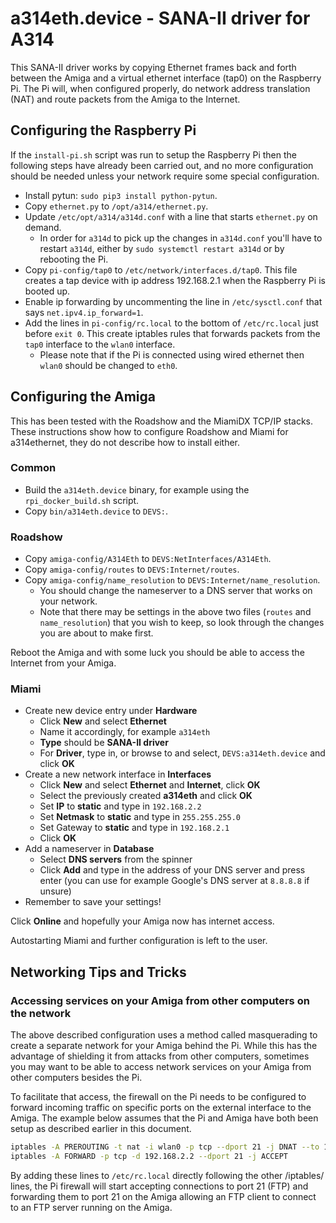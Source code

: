 # a314eth.device - SANA-II driver for A314

This SANA-II driver works by copying Ethernet frames back and forth between the Amiga and a virtual ethernet interface (tap0) on the Raspberry Pi. The Pi will, when configured properly, do network address translation (NAT) and route packets from the Amiga to the Internet.

## Configuring the Raspberry Pi

If the `install-pi.sh` script was run to setup the Raspberry Pi then the following
steps have already been carried out, and no more configuration should be needed
unless your network require some special configuration.

- Install pytun: `sudo pip3 install python-pytun`.
- Copy `ethernet.py` to `/opt/a314/ethernet.py`.
- Update `/etc/opt/a314/a314d.conf` with a line that starts `ethernet.py` on demand.
  - In order for `a314d` to pick up the changes in `a314d.conf` you'll have to restart `a314d`, either by `sudo systemctl restart a314d` or by rebooting the Pi.
- Copy `pi-config/tap0` to `/etc/network/interfaces.d/tap0`. This file creates a tap device with ip address 192.168.2.1 when the Raspberry Pi is booted up.
- Enable ip forwarding by uncommenting the line in `/etc/sysctl.conf` that says `net.ipv4.ip_forward=1`.
- Add the lines in `pi-config/rc.local` to the bottom of `/etc/rc.local` just before `exit 0`. This create iptables rules that forwards packets from the `tap0` interface to the `wlan0` interface.
  - Please note that if the Pi is connected using wired ethernet then `wlan0` should be changed to `eth0`.

## Configuring the Amiga

This has been tested with the Roadshow and the MiamiDX TCP/IP stacks. These instructions show how to configure Roadshow and Miami for a314ethernet, they do not describe how to install either.

### Common

- Build the `a314eth.device` binary, for example using the `rpi_docker_build.sh` script.
- Copy `bin/a314eth.device` to `DEVS:`.

### Roadshow

- Copy `amiga-config/A314Eth` to `DEVS:NetInterfaces/A314Eth`.
- Copy `amiga-config/routes` to `DEVS:Internet/routes`.
- Copy `amiga-config/name_resolution` to `DEVS:Internet/name_resolution`.
  - You should change the nameserver to a DNS server that works on your network.
  - Note that there may be settings in the above two files (`routes` and `name_resolution`) that you wish to keep, so look through the changes you are about to make first.

Reboot the Amiga and with some luck you should be able to access the Internet from your Amiga.

### Miami

- Create new device entry under **Hardware**
  - Click **New** and select **Ethernet**
  - Name it accordingly, for example `a314eth`
  - **Type** should be **SANA-II driver**
  - For **Driver**, type in, or browse to and select, `DEVS:a314eth.device` and click **OK**
- Create a new network interface in **Interfaces**
  - Click **New** and select **Ethernet** and **Internet**, click **OK**
  - Select the previously created **a314eth** and click **OK**
  - Set **IP** to **static** and type in `192.168.2.2`
  - Set **Netmask** to **static** and type in `255.255.255.0`
  - Set Gateway to **static** and type in `192.168.2.1`
  - Click **OK**
- Add a nameserver in **Database**
  - Select **DNS servers** from the spinner
  - Click **Add** and type in the address of your DNS server and press enter (you can use for example Google's DNS server at `8.8.8.8` if unsure)
- Remember to save your settings!

Click **Online** and hopefully your Amiga now has internet access.

Autostarting Miami and further configuration is left to the user.

## Networking Tips and Tricks

### Accessing services on your Amiga from other computers on the network

The above described configuration uses a method called masquerading to create a separate network for your Amiga behind the Pi. While this has the advantage of shielding it from attacks from other computers, sometimes you may want to be able to access network services on your Amiga from other computers besides the Pi.

To facilitate that access, the firewall on the Pi needs to be configured to forward incoming traffic on specific ports on the external interface to the Amiga. The example below assumes that the Pi and Amiga have both been setup as described earlier in this document.

```bash
iptables -A PREROUTING -t nat -i wlan0 -p tcp --dport 21 -j DNAT --to 192.168.2.2:21
iptables -A FORWARD -p tcp -d 192.168.2.2 --dport 21 -j ACCEPT
```

By adding these lines to `/etc/rc.local` directly following the other /iptables/ lines, the Pi firewall will start accepting connections to port 21 (FTP) and forwarding them to port 21 on the Amiga allowing an FTP client to connect to an FTP server running on the Amiga.
